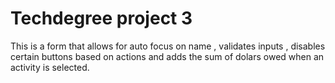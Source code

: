 # Techdegree project 3
 This is a form that allows for auto focus on name , validates inputs , disables certain buttons based on actions and adds the sum of dolars owed when an activity is selected.

